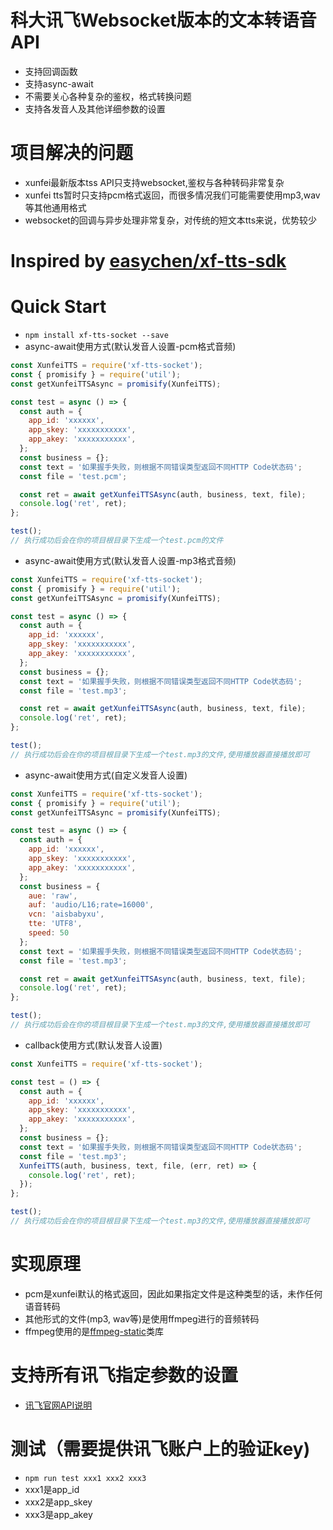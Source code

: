 # 科大讯飞Websocket版本的文本转语音API
- 支持回调函数
- 支持async-await
- 不需要关心各种复杂的鉴权，格式转换问题
- 支持各发音人及其他详细参数的设置

# 项目解决的问题
- xunfei最新版本tss API只支持websocket,鉴权与各种转码非常复杂
- xunfei tts暂时只支持pcm格式返回，而很多情况我们可能需要使用mp3,wav等其他通用格式
- websocket的回调与异步处理非常复杂，对传统的短文本tts来说，优势较少

# Inspired by [easychen/xf-tts-sdk](https://github.com/easychen/xf-tts-sdk)

# Quick Start
- `npm install xf-tts-socket --save`
- async-await使用方式(默认发音人设置-pcm格式音频)
```js
const XunfeiTTS = require('xf-tts-socket');
const { promisify } = require('util');
const getXunfeiTTSAsync = promisify(XunfeiTTS);

const test = async () => {
  const auth = {
    app_id: 'xxxxxx',
    app_skey: 'xxxxxxxxxxx',
    app_akey: 'xxxxxxxxxxx',
  };
  const business = {};
  const text = '如果握手失败，则根据不同错误类型返回不同HTTP Code状态码';
  const file = 'test.pcm';

  const ret = await getXunfeiTTSAsync(auth, business, text, file);
  console.log('ret', ret);
};

test();
// 执行成功后会在你的项目根目录下生成一个test.pcm的文件
```
- async-await使用方式(默认发音人设置-mp3格式音频)
```js
const XunfeiTTS = require('xf-tts-socket');
const { promisify } = require('util');
const getXunfeiTTSAsync = promisify(XunfeiTTS);

const test = async () => {
  const auth = {
    app_id: 'xxxxxx',
    app_skey: 'xxxxxxxxxxx',
    app_akey: 'xxxxxxxxxxx',
  };
  const business = {};
  const text = '如果握手失败，则根据不同错误类型返回不同HTTP Code状态码';
  const file = 'test.mp3';

  const ret = await getXunfeiTTSAsync(auth, business, text, file);
  console.log('ret', ret);
};

test();
// 执行成功后会在你的项目根目录下生成一个test.mp3的文件,使用播放器直接播放即可
```
- async-await使用方式(自定义发音人设置)
```js
const XunfeiTTS = require('xf-tts-socket');
const { promisify } = require('util');
const getXunfeiTTSAsync = promisify(XunfeiTTS);

const test = async () => {
  const auth = {
    app_id: 'xxxxxx',
    app_skey: 'xxxxxxxxxxx',
    app_akey: 'xxxxxxxxxxx',
  };
  const business = {
    aue: 'raw',
    auf: 'audio/L16;rate=16000',
    vcn: 'aisbabyxu',
    tte: 'UTF8',
    speed: 50
  };
  const text = '如果握手失败，则根据不同错误类型返回不同HTTP Code状态码';
  const file = 'test.mp3';

  const ret = await getXunfeiTTSAsync(auth, business, text, file);
  console.log('ret', ret);
};

test();
// 执行成功后会在你的项目根目录下生成一个test.mp3的文件,使用播放器直接播放即可
```
- callback使用方式(默认发音人设置)
```js
const XunfeiTTS = require('xf-tts-socket');

const test = () => {
  const auth = {
    app_id: 'xxxxxx',
    app_skey: 'xxxxxxxxxxx',
    app_akey: 'xxxxxxxxxxx',
  };
  const business = {};
  const text = '如果握手失败，则根据不同错误类型返回不同HTTP Code状态码';
  const file = 'test.mp3';
  XunfeiTTS(auth, business, text, file, (err, ret) => {
    console.log('ret', ret);
  });
};

test();
// 执行成功后会在你的项目根目录下生成一个test.mp3的文件,使用播放器直接播放即可
```

# 实现原理
- pcm是xunfei默认的格式返回，因此如果指定文件是这种类型的话，未作任何语音转码
- 其他形式的文件(mp3, wav等)是使用ffmpeg进行的音频转码
- ffmpeg使用的是[ffmpeg-static](https://www.npmjs.com/package/ffmpeg-static)类库

# 支持所有讯飞指定参数的设置
- [讯飞官网API说明](https://www.xfyun.cn/doc/tts/online_tts/API.html#%E6%8E%A5%E5%8F%A3%E8%B0%83%E7%94%A8%E6%B5%81%E7%A8%8B)

# 测试（需要提供讯飞账户上的验证key)
- `npm run test xxx1 xxx2 xxx3`
- xxx1是app_id
- xxx2是app_skey
- xxx3是app_akey

